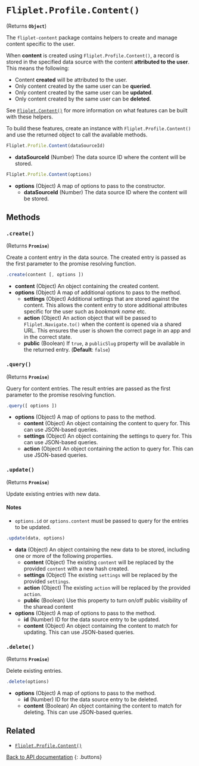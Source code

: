 # `Fliplet.Profile.Content()`

(Returns **`Object`**)

The `fliplet-content` package contains helpers to create and manage content specific to the user.

When **content** is created using `Fliplet.Profile.Content()`, a record is stored in the specified data source with the content **attributed to the user**. This means the following:

* Content **created** will be attributed to the user.
* Only content created by the same user can be **queried**.
* Only content created by the same user can be **updated**.
* Only content created by the same user can be **deleted**.

See [`Fliplet.Content()`](fliplet-content.md) for more information on what features can be built with these helpers.

To build these features, create an instance with `Fliplet.Profile.Content()` and use the returned object to call the available methods.

```js
Fliplet.Profile.Content(dataSourceId)
```

* **dataSourceId** (Number) The data source ID where the content will be stored.

```js
Fliplet.Profile.Content(options)
```

* **options** (Object) A map of options to pass to the constructor.
  * **dataSourceId** (Number) The data source ID where the content will be stored.

## Methods

### `.create()`

(Returns **`Promise`**)

Create a content entry in the data source. The created entry is passed as the first parameter to the promise resolving function.

```js
.create(content [, options ])
```

* **content** (Object) An object containing the created content.
* **options** (Object) A map of additional options to pass to the method.
  * **settings** (Object) Additional settings that are stored against the content. This allows the content entry to store additional attributes specific for the user such as _bookmark name_ etc.
  * **action** (Object) An action object that will be passed to `Fliplet.Navigate.to()` when the content is opened via a shared URL. This ensures the user is shown the correct page in an app and in the correct state.
  * **public** (Boolean) If `true`, a `publicSlug` property will be available in the returned entry. (**Default**: `false`)

### `.query()`

(Returns **`Promise`**)

Query for content entries. The result entries are passed as the first parameter to the promise resolving function.

```js
.query([ options ])
```

* **options** (Object) A map of options to pass to the method.
  * **content** (Object) An object containing the content to query for. This can use JSON-based queries.
  * **settings** (Object) An object containing the settings to query for. This can use JSON-based queries.
  * **action** (Object) An object containing the action to query for. This can use JSON-based queries.

### `.update()`

(Returns **`Promise`**)

Update existing entries with new data.

#### Notes

* `options.id` or `options.content` must be passed to query for the entries to be updated.

```js
.update(data, options)
```

* **data** (Object) An object containing the new data to be stored, including one or more of the following properties.
  * **content** (Object) The existing `content` will be replaced by the provided `content` with a new hash created.
  * **settings** (Object) The existing `settings` will be replaced by the provided `settings`.
  * **action** (Object) The existing `action` will be replaced by the provided `action`.
  * **public** (Boolean) Use this property to turn on/off public visibility of the sharead content
* **options** (Object) A map of options to pass to the method.
  * **id** (Number) ID for the data source entry to be updated.
  * **content** (Object) An object containing the content to match for updating. This can use JSON-based queries.

### `.delete()`

(Returns **`Promise`**)

Delete existing entries.

```js
.delete(options)
```

* **options** (Object) A map of options to pass to the method.
  * **id** (Number) ID for the data source entry to be deleted.
  * **content** (Boolean) An object containing the content to match for deleting. This can use JSON-based queries.

## Related

* [`Fliplet.Profile.Content()`](fliplet-profile-content.md)

[Back to API documentation](../API-Documentation.md)
{: .buttons}
